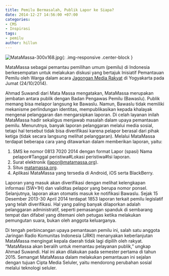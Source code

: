 ```yaml
---
title: Pemilu Bermasalah, Publik Lapor ke Siapa?
date: 2014-12-27 14:56:00 +07:00
categories:
- CMS
- Inspirasi
tags:
- pemilu
author: hillun
---
```


![MataMassa-300x168.jpg](/uploads/MataMassa-300x168.jpg){: .img-responsive .center-block }

MataMassa sebagai pemantau pemilihan umum (pemilu) di Indonesia berkesempatan untuk melakukan diskusi yang bertajuk Inisiatif Pemantauan Pemilu oleh Warga dalam acara [Jagongan Media Rakyat](http://jmr2014.combine.or.id/) di Yogyakarta pada Jumat (24/10/2014).

Ahmad Suwandi dari Mata Massa mengatakan, MataMassa merupakan jembatan antara publik dengan Badan Pengawas Pemilu (Bawaslu). Publik memang bisa melapor langsung ke Bawaslu. Namun, Bawaslu tidak memiliki mekanisme perlindungan identitas, mempublikasikan kepada khalayak mengenai pelanggaran dan mengarsipkan laporan. Di celah layanan inilah MataMassa hadir sekaligus menjawab masalah dalam upaya pemantauan pemilu. Menurutnya, banyak laporan pelanggaran melalui media sosial, tetapi hal tersebut tidak bisa diverifikasi karena pelapor berasal dari pihak ketiga (tidak secara langsung melihat pelanggaran). Melalui MataMassa terdapat beberapa cara yang ditawarkan dalam memberikan laporan, yaitu:

1. SMS ke nomor 0813 7020 2014 dengan format Lapor (spasi) Nama pelapor#Tanggal peristiwa#Lokasi peristiwa#Isi laporan.
2. Surat elektronik (lapor@matamassa.org).
3. Situs [matamassa.org](http://www.matamassa.org/index.php?kohana_uri=reports/submit).
4. Aplikasi MataMassa yang tersedia di Android, iOS serta BlackBerry.

Laporan yang masuk akan diverifikasi dengan melihat kelengkapan informasi (5W+1H) dan validitas pelapor yang berupa nomor ponsel. Selanjutnya, laporan akan otomatis masuk ke notifikasi Bawaslu. Sejak 15 Desember 2013-30 April 2014 terdapat 1853 laporan terkait pemilu legislatif yang telah diverifikasi. Hal yang paling banyak dilaporkan adalah pelanggaran administratif, seperti pemasangan spanduk di sembarang tempat dan difabel yang ditemani oleh petugas ketika melakukan pemungutan suara, bukan oleh anggota keluarganya.

Di tengah perbincangan upaya pemantauan pemilu ini, salah satu anggota Jaringan Radio Komunitas Indonesia (JRKI) menanyakan keberlanjutan MataMassa mengingat kepala daerah tidak lagi dipilih oleh rakyat. “MataMassa akan beralih untuk memantau pelayanan publik,” ungkap Ahmad Suwandi. Hal ini akan dilakukan pada semester pertama di tahun 2015. Semangat MataMassa dalam melakukan pemantauan ini sejalan dengan tujuan Cipta Media Seluler, yaitu mendorong perubahan sosial melalui teknologi seluler.